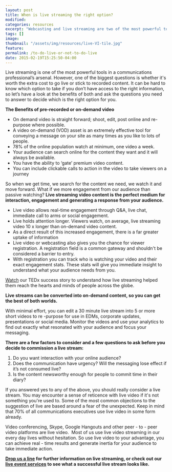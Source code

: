 ```yaml
---
layout: post
title: When is live streaming the right option?
modified:
categories: resources
excerpt: "Webcasting and live streaming are two of the most powerful tools in a communications professional’s arsenal. However one of the biggest questions around video content is whether or not to go live or stick to on-demand."
tags: []
image:
thumbnail: "/assets/img/resources/live-VI-tile.jpg"
feature:
permalink: /to-do-live-or-not-to-do-live
date: 2015-02-19T15:25:50-04:00
---
```


Live streaming is one of the most powerful tools in a communications professional’s arsenal. However, one of the biggest questions is whether it's worth the extra cost to go live or stick to recorded content. It can be hard to know which option to take if you don’t have access to the right information, so let’s have a look at the benefits of both and ask the questions you need to answer to decide which is the right option for you.

<strong>The Benefits of pre-recorded or on-demand video</strong>
<ul>
 	<li>On demand video is straight forward; shoot, edit, post online and re-purpose where possible.</li>
 	<li>A video on-demand (VOD) asset is an extremely effective tool for conveying a message on your site as many times as you like to lots of people.</li>
 	<li>78% of the online population watch at minimum, one video a week.</li>
 	<li>Your audience can search online for the content they want and it will always be available.</li>
 	<li>You have the ability to ‘gate’ premium video content.</li>
 	<li>You can include clickable calls to action in the video to take viewers on a journey</li>
</ul>
So when we get time, we search for the content we need, we watch it and move forward. What if we more engagement from our audience than passive watching? <strong>Live streaming video content is the perfect medium for interaction, engagement and generating a response from your audience. </strong><strong> </strong>
<ul>
 	<li>Live video allows real-time engagement through Q&amp;A, live chat, immediate call to arms or social engagement.</li>
 	<li>Live holds attention longer. Viewers watch, on average, live streaming video 10 x longer than on-demand video content.</li>
 	<li>As a direct result of this increased engagement, there is a far greater uptake of information</li>
 	<li>Live video or webcasting also gives you the chance for viewer registration. A registration field is a common gateway and shouldn't be considered a barrier to entry.</li>
 	<li>With registration you can track who is watching your video and their exact engagement stats. These stats will give you immediate insight to understand what your audience needs from you.</li>
</ul>
<a class="bodyLink" href="http://viostream.com/platform/webcast-production/">Watch</a> our TEDx success story to understand how live streaming helped them reach the hearts and minds of people across the globe.

<strong>Live streams can be converted into on-demand content, so you can get the best of both worlds.</strong>

With minimal effort, you can edit a 30 minute live stream into 5 or more short videos to re -purpose for use in EDMs, corporate updates, presentations or social media. Monitor the videos and use your analytics to find out exactly what resonated with your audience and focus your messaging.

<strong>There are a few factors to consider and a few questions to ask before you decide to commission a live stream:</strong>
<ol>
 	<li>Do you want interaction with your online audience?</li>
 	<li>Does the communication have urgency? Will the messaging lose effect if it’s not consumed live?</li>
 	<li>Is the content newsworthy enough for people to commit time in their diary?</li>
</ol>
If you answered yes to any of the above, you should really consider a live stream. You may encounter a sense of reticence with live video if it's not something you're used to. Some of the most common objections to the suggestion of live are based around a fear of the unexpected. Keep in mind that 70% of all communications executives use live video in some form already.

Video conferencing, Skype, Google Hangouts and other peer - to - peer video platforms are live video.  Most of us use live video streaming in our every day lives without hesitation. So use live video to your advantage, you can achieve real - time results and generate inertia for your audience to take immediate action.

<strong><a href="http://viostream.com/general-enquiry/">Drop us a line</a> for further information on live streaming, or check out our <a href="http://viostream.com/platform/webcast-production/">live event services</a> to see what a successful live stream looks like.</strong>